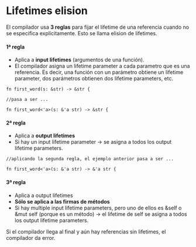 

# Lifetimes elision

El compilador usa **3 reglas** para fijar el lifetime de una referencia cuando no se especifica explícitamente. Esto se llama elision de lifetimes.

#### 1ª regla

* Aplica a **input lifetimes** (argumentos de una función).
* El compilador asigna un lifetime parameter a cada parametro que es una referencia. Es decir,
una función con un parámetro obtiene un lifetime parameter, dos parámetros obtienen dos lifetime parameters, etc.
```
fn first_word(s: &str) -> &str {

//pasa a ser ...

fn first_word<'a>(s: &'a str) -> &str {
```

#### 2ª regla

* Aplica a **output lifetimes**
* Si hay un input lifetime parameter -> se asigna a todos los output lifetime parameters.
```
//aplicando la segunda regla, el ejemplo anterior pasa a ser ...

fn first_word<'a>(s: &'a str) -> &'a str {
```

#### 3ª regla

* Aplica a output lifetimes
* **Sólo se aplica a las firmas de métodos**
* Si hay multiple input lifetime parameters, pero uno de ellos es &self o &mut self (porque es un método) -> el 
lifetime de self se asigna a todos los output lifetime parameters.

Si el compilador llega al final y aún hay referencias sin lifetimes, el compilador da error.